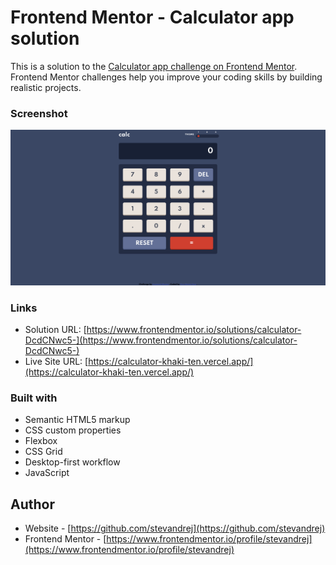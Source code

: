 # Frontend Mentor - Calculator app solution

This is a solution to the [Calculator app challenge on Frontend Mentor](https://www.frontendmentor.io/challenges/calculator-app-9lteq5N29). Frontend Mentor challenges help you improve your coding skills by building realistic projects. 

### Screenshot

![](./calculator.png)

### Links

- Solution URL: [https://www.frontendmentor.io/solutions/calculator-DcdCNwc5-](https://www.frontendmentor.io/solutions/calculator-DcdCNwc5-)
- Live Site URL: [https://calculator-khaki-ten.vercel.app/](https://calculator-khaki-ten.vercel.app/)

### Built with

- Semantic HTML5 markup
- CSS custom properties
- Flexbox
- CSS Grid
- Desktop-first workflow
- JavaScript
## Author

- Website - [https://github.com/stevandrej](https://github.com/stevandrej)
- Frontend Mentor - [https://www.frontendmentor.io/profile/stevandrej](https://www.frontendmentor.io/profile/stevandrej)